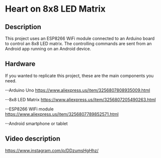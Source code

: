 # Heart on 8x8 LED Matrix

## Description

This project uses an ESP8266 WiFi module connected to an Arduino board 
to control an 8x8 LED matrix. The controlling commands are sent from an 
Android app running on an Android device.

## Hardware

If you wanted to replicate this project, these are the main components you need.

--Arduino Uno
https://www.aliexpress.us/item/3256807808935009.html

--8x8 LED Matrix
 https://www.aliexpress.us/item/3256807205490263.html
 
--ESP8266 WIFi module
https://www.aliexpress.us/item/3256807789852571.html

--Android smartphone or tablet

## Video description

https://www.instagram.com/p/DDzumsHgHhz/
